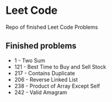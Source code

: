# Leet Code
Repo of finished Leet Code Problems

## Finished problems
- 1 - Two Sum
- 121 - Best Time to Buy and Sell Stock
- 217 - Contains Duplicate
- 206 - Reverse Linked List
- 238 - Product of Array Except Self
- 242 - Valid Amagram